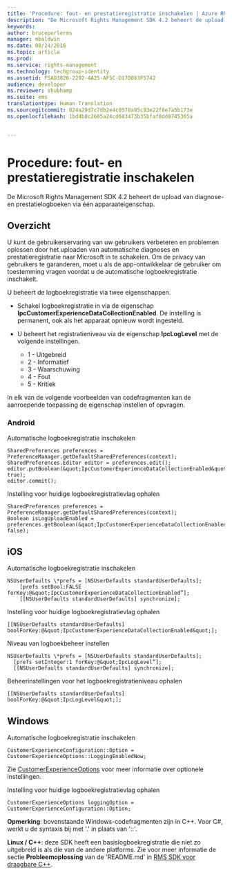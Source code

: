 ```yaml
---
title: 'Procedure: fout- en prestatieregistratie inschakelen | Azure RMS'
description: "De Microsoft Rights Management SDK 4.2 beheert de upload van diagnose- en prestatielogboeken via één apparaateigenschap."
keywords: 
author: bruceperlerms
manager: mbaldwin
ms.date: 08/24/2016
ms.topic: article
ms.prod: 
ms.service: rights-management
ms.technology: techgroup-identity
ms.assetid: F5AD3826-2292-4A25-AF5C-D17D083F5742
audience: developer
ms.reviewer: shubhamp
ms.suite: ems
translationtype: Human Translation
ms.sourcegitcommit: 024a29d7c7db2e4c0578a95c93e22f8e7a5b173e
ms.openlocfilehash: 1bd4b0c2605a24cd683473b35bfaf8dd0745365a


---
```


# Procedure: fout- en prestatieregistratie inschakelen
De Microsoft Rights Management SDK 4.2 beheert de upload van diagnose- en prestatielogboeken via één apparaateigenschap.

## Overzicht ##
U kunt de gebruikerservaring van uw gebruikers verbeteren en problemen oplossen door het uploaden van automatische diagnoses en prestatieregistratie naar Microsoft in te schakelen. Om de privacy van gebruikers te garanderen, moet u als de app-ontwikkelaar de gebruiker om toestemming vragen voordat u de automatische logboekregistratie inschakelt.

U beheert de logboekregistratie via twee eigenschappen.

-   Schakel logboekregistratie in via de eigenschap **IpcCustomerExperienceDataCollectionEnabled**. De instelling is permanent, ook als het apparaat opnieuw wordt ingesteld.
-   U beheert het registratieniveau via de eigenschap **IpcLogLevel** met de volgende instellingen.

    * 1 - Uitgebreid
    * 2 - Informatief
    * 3 - Waarschuwing
    * 4 - Fout
    * 5 - Kritiek

In elk van de volgende voorbeelden van codefragmenten kan de aanroepende toepassing de eigenschap instellen of opvragen.

### Android ###
Automatische logboekregistratie inschakelen

    SharedPreferences preferences = PreferenceManager.getDefaultSharedPreferences(context);
    SharedPreferences.Editor editor = preferences.edit();
    editor.putBoolean(&quot;IpcCustomerExperienceDataCollectionEnabled&quot;, true);
    editor.commit();

Instelling voor huidige logboekregistratievlag ophalen

    SharedPreferences preferences = PreferenceManager.getDefaultSharedPreferences(context);
    Boolean isLogUploadEnabled = preferences.getBoolean(&quot;IpcCustomerExperienceDataCollectionEnabled&quot;, false);

## iOS ##
Automatische logboekregistratie inschakelen

    NSUserDefaults \*prefs = [NSUserDefaults standardUserDefaults];
        [prefs setBool:FALSE forKey:@&quot;IpcCustomerExperienceDataCollectionEnabled”];
        [[NSUserDefaults standardUserDefaults] synchronize];

Instelling voor huidige logboekregistratievlag ophalen

    [[NSUserDefaults standardUserDefaults] boolForKey:@&quot;IpcCustomerExperienceDataCollectionEnabled&quot;];

Niveau van logboekbeheer instellen

    NSUserDefaults \*prefs = [NSUserDefaults standardUserDefaults];
      [prefs setInteger:1 forKey:@&quot;IpcLogLevel”];
      [[NSUserDefaults standardUserDefaults] synchronize];

Beheerinstellingen voor het logboekregistratieniveau ophalen

    [[NSUserDefaults standardUserDefaults] boolForKey:@&quot;IpcLogLevel&quot;];
 

## Windows ##
Automatische logboekregistratie inschakelen

    CustomerExperienceConfiguration::Option = CustomerExperienceOptions::LoggingEnabledNow;

Zie [CustomerExperienceOptions](/rights-management/sdk/4.2/api/winrt/Microsoft.RightsManagement#msipcthin2_customerexperienceoptions) voor meer informatie over optionele instellingen.

Instelling voor huidige logboekregistratievlag ophalen

    CustomerExperienceOptions loggingOption = CustomerExperienceConfiguration::Option;


**Opmerking**: bovenstaande Windows-codefragmenten zijn in C++. Voor C\#, werkt u de syntaxis bij met '.' in plaats van '::'.

**Linux / C++**: deze SDK heeft een basislogboekregistratie die niet zo uitgebreid is als die van de andere platforms. Zie voor meer informatie de sectie **Probleemoplossing** van de 'README.md' in [RMS SDK voor draagbare C++](https://github.com/AzureAD/rms-sdk-for-cpp#troubleshooting).

 

 



<!--HONumber=Aug16_HO4-->


